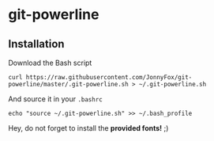 # git-powerline
## Installation

Download the Bash script

    curl https://raw.githubusercontent.com/JonnyFox/git-powerline/master/.git-powerline.sh > ~/.git-powerline.sh

And source it in your `.bashrc`

    echo "source ~/.git-powerline.sh" >> ~/.bash_profile

Hey, do not forget to install the **provided fonts!** ;)
